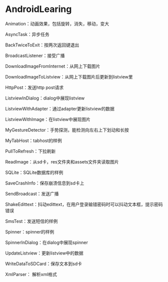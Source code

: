 AndroidLearing
==============
Animation：动画效果，包括旋转，消失，移动，变大

AsyncTask：异步任务

BackTwiceToExit：按两次返回键退出

BroadcastListener：接受广播

DownloadImageFromInternet：从网上下载图片

DownloadImageToListview：从网上下载图片后更新到listview里

HttpPost：发送http post请求

ListviewInDialog：dialog中展现listview

ListviewWithAdapter：通过adapter更新listview的数据

ListviewWithImage：在listview中展现图片

MyGestureDetector：手势探测，能检测向左右上下划动和长按

MyTabHost：tabhost的样例

PullToRefresh：下拉刷新

ReadImage：从sd卡，res文件夹和assets文件夹读取图片

SQLite：SQLite数据库的样例

SaveCrashInfo：保存崩溃信息到sd卡上

SendBroadcast：发送广播

ShakeEdittext：抖动edittext，在用户登录输错密码时可以抖动文本框，提示密码错误

SmsTest：发送短信的样例

Spinner：spinner的样例

SpinnerInDialog：在dialog中展现spinner

UpdateListview：更新listview中的数据

WriteDataToSDCard：保存文本到sd卡

XmlParser： 解析xml格式
